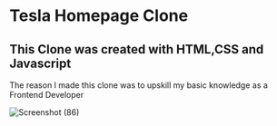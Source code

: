 # Tesla Homepage Clone

<h2>This Clone was created with HTML,CSS and Javascript</h2>
<p>The reason I made this clone was to upskill my basic knowledge as a Frontend Developer </p>

![Screenshot (86)](https://user-images.githubusercontent.com/98853556/230650764-5ad89a78-fb73-44a7-b304-8baca022ff9e.png)
